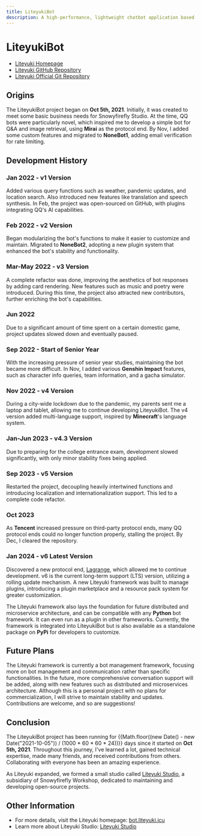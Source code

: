 ```yaml
---
title: LiteyukiBot
description: A high-performance, lightweight chatbot application based on the LiteyukiBot framework
---
```


# LiteyukiBot

- [Liteyuki Homepage](https://bot.liteyuki.icu/)
- [Liteyuki GitHub Repository](https://github.com/LiteyukiStudio/LiteyukiBot)
- [Liteyuki Official Git Repository](https://git.liteyuki.icu/LiteyukiStudio/LiteyukiBot)

## Origins

The LiteyukiBot project began on **Oct 5th, 2021**. Initially, it was created to meet some basic business needs for Snowyfirefly Studio. At the time, QQ bots were particularly novel, which inspired me to develop a simple bot for Q&A and image retrieval, using **Mirai** as the protocol end. By Nov, I added some custom features and migrated to **NoneBot1**, adding email verification for rate limiting.

## Development History

### Jan 2022 - v1 Version
Added various query functions such as weather, pandemic updates, and location search. Also introduced new features like translation and speech synthesis. In Feb, the project was open-sourced on GitHub, with plugins integrating QQ's AI capabilities.

### Feb 2022 - v2 Version
Began modularizing the bot's functions to make it easier to customize and maintain. Migrated to **NoneBot2**, adopting a new plugin system that enhanced the bot's stability and functionality.

### Mar-May 2022 - v3 Version
A complete refactor was done, improving the aesthetics of bot responses by adding card rendering. New features such as music and poetry were introduced. During this time, the project also attracted new contributors, further enriching the bot's capabilities.

### Jun 2022
Due to a significant amount of time spent on a certain domestic game, project updates slowed down and eventually paused.

### Sep 2022 - Start of Senior Year
With the increasing pressure of senior year studies, maintaining the bot became more difficult. In Nov, I added various **Genshin Impact** features, such as character info queries, team information, and a gacha simulator.

### Nov 2022 - v4 Version
During a city-wide lockdown due to the pandemic, my parents sent me a laptop and tablet, allowing me to continue developing LiteyukiBot. The v4 version added multi-language support, inspired by **Minecraft**'s language system.

### Jan-Jun 2023 - v4.3 Version
Due to preparing for the college entrance exam, development slowed significantly, with only minor stability fixes being applied.

### Sep 2023 - v5 Version
Restarted the project, decoupling heavily intertwined functions and introducing localization and internationalization support. This led to a complete code refactor.

### Oct 2023
As **Tencent** increased pressure on third-party protocol ends, many QQ protocol ends could no longer function properly, stalling the project. By Dec, I cleared the repository.

### Jan 2024 - v6 Latest Version
Discovered a new protocol end, [Lagrange](https://lagrangedev.github.io/Lagrange.Doc/), which allowed me to continue development. v6 is the current long-term support (LTS) version, utilizing a rolling update mechanism. A new Liteyuki framework was built to manage plugins, introducing a plugin marketplace and a resource pack system for greater customization.

The Liteyuki framework also lays the foundation for future distributed and microservice architecture, and can be compatible with any **Python** bot framework. It can even run as a plugin in other frameworks. Currently, the framework is integrated into LiteyukiBot but is also available as a standalone package on **PyPi** for developers to customize.

## Future Plans

The Liteyuki framework is currently a bot management framework, focusing more on bot management and communication rather than specific functionalities. In the future, more comprehensive conversation support will be added, along with new features such as distributed and microservices architecture. Although this is a personal project with no plans for commercialization, I will strive to maintain stability and updates. Contributions are welcome, and so are suggestions!

## Conclusion

The LiteyukiBot project has been running for {{Math.floor((new Date() - new Date("2021-10-05")) / (1000 * 60 * 60 * 24))}} days since it started on **Oct 5th, 2021**. Throughout this journey, I've learned a lot, gained technical expertise, made many friends, and received contributions from others. Collaborating with everyone has been an amazing experience.

As Liteyuki expanded, we formed a small studio called [Liteyuki Studio](https://liteyuki.icu), a subsidiary of Snowyfirefly Workshop, dedicated to maintaining and developing open-source projects.

## Other Information

- For more details, visit the Liteyuki homepage: [bot.liteyuki.icu](https://bot.liteyuki.icu)
- Learn more about Liteyuki Studio: [Liteyuki Studio](https://liteyuki.icu)
